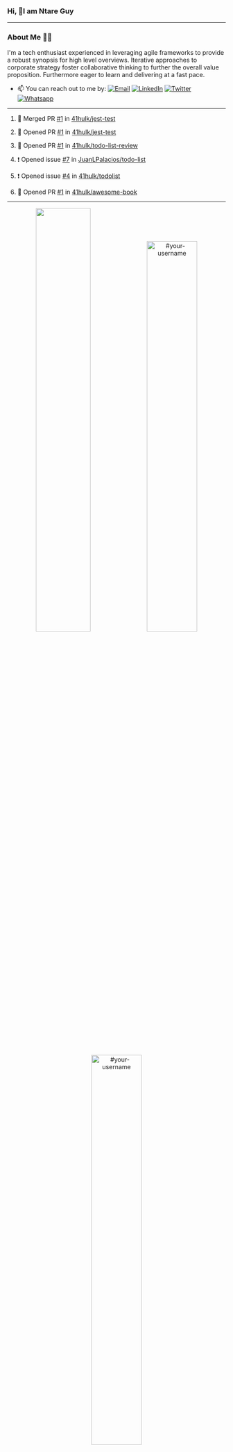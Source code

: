 ### Hi, 👋I am Ntare Guy

---

### About Me 👨‍💻

I'm a tech enthusiast experienced in leveraging agile frameworks to provide a robust synopsis for high level overviews. Iterative approaches to corporate strategy foster collaborative thinking to further the overall value proposition. Furthermore eager to learn and delivering at a fast pace.

- 📫 You can reach out to me by:
  [![Email](https://img.shields.io/badge/--gmail?label=Gmail&logo=Gmail&style=social)](mailto:gntare2@gmail.com)
  [![LinkedIn](https://img.shields.io/badge/--linkedin?label=LinkedIn&logo=LinkedIn&style=social)](https://www.linkedin.com/in/ntare-guy)
  [![Twitter](https://img.shields.io/badge/--twitter?label=Twitter&logo=Twitter&style=social)](https://twitter.com/ntare_guy)
  [![Whatsapp](https://img.shields.io/badge/--whatsapp?label=Whatsapp&logo=whatsapp&style=social)](https://api.whatsapp.com/send?phone=+250780770022&text=Hello%20Guy!%20%F0%9F%91%8B%F0%9F%8F%BB)

---

<!--START_SECTION:activity-->
1. 🎉 Merged PR [#1](https://github.com/41hulk/jest-test/pull/1) in [41hulk/jest-test](https://github.com/41hulk/jest-test)

2. 💪 Opened PR [#1](https://github.com/41hulk/jest-test/pull/1) in [41hulk/jest-test](https://github.com/41hulk/jest-test)
3. 💪 Opened PR [#1](https://github.com/41hulk/todo-list-review/pull/1) in [41hulk/todo-list-review](https://github.com/41hulk/todo-list-review)
4. ❗️ Opened issue [#7](https://github.com/JuanLPalacios/todo-list/issues/7) in [JuanLPalacios/todo-list](https://github.com/JuanLPalacios/todo-list)
5. ❗️ Opened issue [#4](https://github.com/41hulk/todolist/issues/4) in [41hulk/todolist](https://github.com/41hulk/todolist)
5. 💪 Opened PR [#1](https://github.com/41hulk/awesome-book/pull/1) in [41hulk/awesome-book](https://github.com/41hulk/awesome-book)
<!--END_SECTION:activity-->

---

<p align="center">
<img width="50%" src="https://github-readme-stats.vercel.app/api?username=41hulk&theme=highcontrast&hide_border=true alt="#your-username" />
<img width="48%" src="https://github-readme-stats.vercel.app/api/top-langs?username=41hulk&show_icons=true&theme=dark&locale=en&layout=compact&hide_border=true" alt="#your-username" />
<img width="48%" src="https://github-readme-streak-stats.herokuapp.com/?user=41hulk&theme=highcontrast&hide_border=true" alt="#your-username" />
</p>
